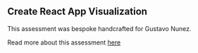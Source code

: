 ## Create React App Visualization

This assessment was bespoke handcrafted for Gustavo Nunez.

Read more about this assessment [here](https://react.eogresources.com)
